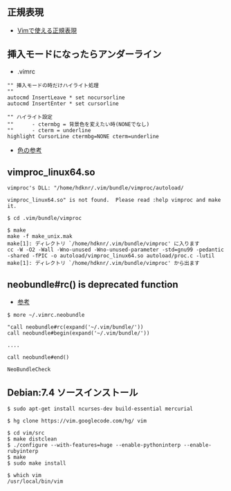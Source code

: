 ## 正規表現

- [Vimで使える正規表現](http://archiva.jp/web/tool/vim_regexps.html)

## 挿入モードになったらアンダーライン
- .vimrc

```
"" 挿入モードの時だけハイライト処理
""
autocmd InsertLeave * set nocursorline
autocmd InsertEnter * set cursorline

"" ハイライト設定
"" 		- ctermbg = 背景色を変えたい時(NONEでなし)
"" 		- cterm = underline 
highlight CursorLine ctermbg=NONE cterm=underline
```

- [色の参考](http://d.hatena.ne.jp/connvoi_tyou/20080306/1204825179)

## vimproc_linux64.so

~~~
vimproc's DLL: "/home/hdknr/.vim/bundle/vimproc/autoload/

vimproc_linux64.so" is not found.  Please read :help vimproc and make it.
~~~

~~~
$ cd .vim/bundle/vimproc

$ make
make -f make_unix.mak
make[1]: ディレクトリ `/home/hdknr/.vim/bundle/vimproc' に入ります
cc -W -O2 -Wall -Wno-unused -Wno-unused-parameter -std=gnu99 -pedantic -shared -fPIC -o autoload/vimproc_linux64.so autoload/proc.c -lutil
make[1]: ディレクトリ `/home/hdknr/.vim/bundle/vimproc' から出ます
~~~	

## neobundle#rc() is deprecated function

- [参考](https://rcmdnk.github.io/blog/2014/10/27/computer-vim-markdown/)

~~~
$ more ~/.vimrc.neobundle 

"call neobundle#rc(expand('~/.vim/bundle/'))
call neobundle#begin(expand('~/.vim/bundle/'))

....

call neobundle#end()

NeoBundleCheck
~~~

## Debian:7.4 ソースインストール

~~~
$ sudo apt-get install ncurses-dev build-essential mercurial
~~~

~~~
$ hg clone https://vim.googlecode.com/hg/ vim
~~~

~~~
$ cd vim/src
$ make distclean
$ ./configure --with-features=huge --enable-pythoninterp --enable-rubyinterp
$ make
$ sudo make install
~~~

~~~
$ which vim
/usr/local/bin/vim
~~~